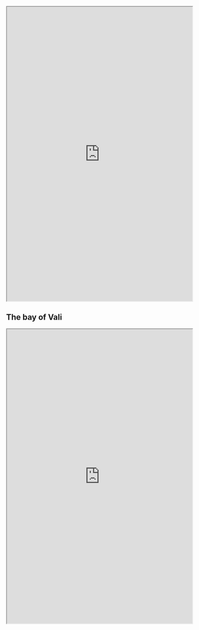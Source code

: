 <iframe width="100%" height="800" src="https://azgaar.github.io/Fantasy-Map-Generator/?maplink=https://raw.githubusercontent.com/RyanGuild/obsidian-campain-mgmt/main/public/places/theknownworld.map"></iframe>

## The bay of Vali

<iframe width="100%" height="800" src="https://azgaar.github.io/Fantasy-Map-Generator/?maplink=https://raw.githubusercontent.com/RyanGuild/obsidian-campain-mgmt/main/public/places/thebayofvali.map"></iframe>
